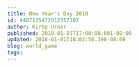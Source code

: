 ```yaml
---
title: New Year's Day 2018
id: 4487125472912357107
author: Kirby Urner
published: 2018-01-01T17:00:00.001-08:00
updated: 2018-01-01T18:02:56.398-08:00
blog: world_game
tags: 
---
```


